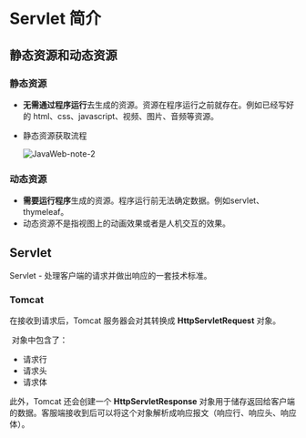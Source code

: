 # Servlet 简介

## 静态资源和动态资源

### 静态资源

- **无需通过程序运行**去生成的资源。资源在程序运行之前就存在。例如已经写好的 html、css、javascript、视频、图片、音频等资源。

- 静态资源获取流程

  ![JavaWeb-note-2](/Users/fengyingcong/Git-repos/JavaWeb/img/JavaWeb-note-2.jpg)

  



### 动态资源

- **需要运行程序**生成的资源。程序运行前无法确定数据。例如servlet、thymeleaf。
- 动态资源不是指视图上的动画效果或者是人机交互的效果。



## Servlet

Servlet - 处理客户端的请求并做出响应的一套技术标准。

### Tomcat

在接收到请求后，Tomcat 服务器会对其转换成 **HttpServletRequest** 对象。

​	对象中包含了：

  - 请求行
  - 请求头
  - 请求体



此外，Tomcat 还会创建一个 **HttpServletResponse** 对象用于储存返回给客户端的数据。客服端接收到后可以将这个对象解析成响应报文（响应行、响应头、响应体）。